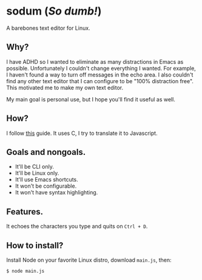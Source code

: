 # sodum (*So dumb!*)
A barebones text editor for Linux.

## Why?

I have ADHD so I wanted to eliminate as many distractions in Emacs as possible.
Unfortunately I couldn't change everything I wanted. For example, I haven't
found a way to turn off messages in the echo area. I also couldn't find any
other text editor that I can configure to be "100% distraction free". This
motivated me to make my own text editor.

My main goal is personal use, but I hope you'll find it useful as well.

## How?

I follow [this](https://viewsourcecode.org/snaptoken/kilo/) guide. It uses C, I try to translate it to Javascript.

## Goals and nongoals.

- It'll be CLI only.
- It'll be Linux only.
- It'll use Emacs shortcuts.
- It won't be configurable.
- It won't have syntax highlighting.

## Features.

It echoes the characters you type and quits on `Ctrl + D`.

## How to install?

Install Node on your favorite Linux distro, download `main.js`, then:

`$ node main.js`